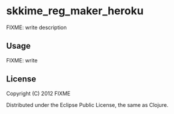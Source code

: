 # skkime_reg_maker_heroku

FIXME: write description

## Usage

FIXME: write

## License

Copyright (C) 2012 FIXME

Distributed under the Eclipse Public License, the same as Clojure.
